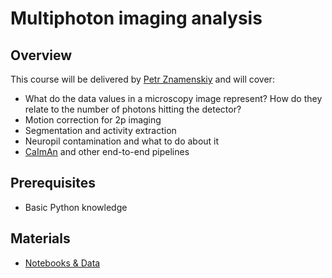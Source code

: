 # Multiphoton imaging analysis

## Overview
This course will be delivered by [Petr Znamenskiy](https://www.crick.ac.uk/research/labs/petr-znamenskiy) and will cover:

* What do the data values in a microscopy image represent? How do they relate to the number of photons hitting the detector?
* Motion correction for 2p imaging
* Segmentation and activity extraction
* Neuropil contamination and what to do about it
* [CaImAn](https://caiman.readthedocs.io/en/latest/) and other end-to-end pipelines

## Prerequisites
* Basic Python knowledge

## Materials
* [Notebooks & Data](https://drive.google.com/drive/folders/1gf_FNmI1mgAAeFcDshFZ3m97ucGwuroz?usp=drive_link)